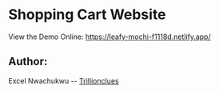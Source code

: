 
# Shopping Cart Website

View the Demo Online: https://leafy-mochi-f1118d.netlify.app/

## Author:
Excel Nwachukwu -- [Trillionclues](https://github.com/trillionclues)
